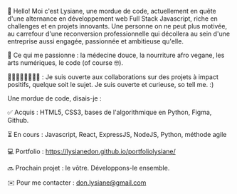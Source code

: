 👋 Hello! Moi c'est Lysiane, une mordue de code, actuellement en quête d'une alternance en développement web Full Stack Javascript, riche en challenges et en projets 
innovants. Une personne on ne peut plus motivée, au carrefour d'une reconversion professionnelle qui décollera au sein d'une entreprise aussi engagée, passionnée 
et ambitieuse qu'elle.

🌱 Ce qui me passionne : la médecine douce, la nourriture afro vegane, les arts numériques, le code (of course 🤓).

🙋🏾‍♀️🙋🏼‍♂️💁🏼 : Je suis ouverte aux collaborations sur des projets à impact positifs, quelque soit le sujet. Je suis ouverte et curieuse, so tell me. :)

Une mordue de code, disais-je :

✅ Acquis : HTML5, CSS3, bases de l'algorithmique en Python, Figma, Github.

⏳ En cours : Javascript, React, ExpressJS, NodeJS, Python, méthode agile 

💻 Portfolio : https://lysianedon.github.io/portfoliolysiane/

🔜 Prochain projet : le vôtre. Développons-le ensemble. 

✉️ Pour me contacter : don.lysiane@gmail.com
